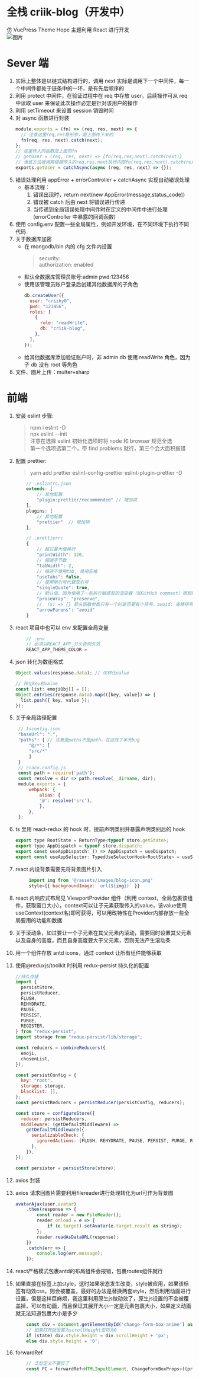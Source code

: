 # 全栈 criik-blog（开发中）

仿 VuePress Theme Hope 主题利用 React 进行开发
<br>
![图片](./front-end/src/assets/images/show.png)

# Sever 端

1. 实际上整体是以链式结构进行的，调用 next 实际是调用下一个中间件，每一个中间件都处于链条中的一环，是有先后顺序的
2. 利用 protect 中间件，在验证过程中在 req 中存放 user，后续操作可从 req 中读取 user 来保证此次操作必定是针对该用户的操作
3. 利用 setTimeout 来设置 session 销毁时间
4. 对 async 函数进行封装
   ```js
   module.exports = (fn) => (req, res, next) => {
     // 注意这里req,res是形参，是上面传下来的
     fn(req, res, next).catch(next);
   };
   // 这里传入的函数是上面的fn
   // getUser = (req, res, next) => {fn(req,res,next).catch(next)}
   // 当该方法被调用根据传入的req,res,next执行内部fn(req,res,next).catch(next)
   exports.getUser = catchAsync(async (req, res, next) => {});
   ```
5. 错误处理利用 appError + errorController + catchAsync 实现自动错误处理
   - 基本流程：
     1. 错误出现时，return next(new AppError(message,status_code))
     2. 错误被 catch 后由 next 将错误进行传递
     3. 当传递到全局错误处理中间件时在定义的中间件中进行处理(errorController 中暴露的回调函数)
6. 使用 config.env 配置一些全局属性，例如开发环境，在不同环境下执行不同代码
7. 关于数据库加密
   - 在 mongodb/bin 内的 cfg 文件内设置
     > security:<br>
     > authorization: enabled
   - 默认全数据库管理员账号:admin pwd:123456
   - 使用该管理员账户登录后创建其他数据库的子角色
     ```js
     db.createUser({
       user: "criiky0",
       pwd: "123456",
       roles: [
         {
           role: "readWrite",
           db: "criik-blog",
         },
       ],
     });
     ```
   - 给其他数据库添加验证账户时，非 admin db 使用 readWrite 角色，因为子 db 没有 root 等角色
8. 文件、图片上传：multer+sharp

# 前端

1. 安装 eslint 步骤:
   > npm i eslint -D <br/>
   > npx eslint --init <br/>
   > 注意在选择 eslint 初始化选项时将 node 和 browser 规范全选 <br/>
   > 第一个选项选第二个，带 find problems 就行，第三个会大面积报错
2. 配置 prettier:

   > yarn add prettier eslint-config-prettier eslint-plugin-prettier -D <br/>

   ```js
       // .eslintrc.json
       extends: [
           // 其他配置
           "plugin:prettier/recommended" // 增加项
       ],
       plugins: [
           // 其他配置
           "prettier"  // 增加项
       ],

       // .prettierrc
       {
           // 超过最大值换行
           "printWidth": 120,
           // 缩进字节数
           "tabWidth": 2,
           // 缩进不使用tab, 使用空格
           "useTabs": false,
           // 使用单引号代替双引号
           "singleQuote": true,
           // 默认值。因为使用了一些折行敏感型的渲染器（如GitHub comment）而按照markdown文本样式进行折行
           "proseWrap": "preserve",
           //  (x) => {} 箭头函数参数只有一个时是否要有小括号。avoid: 省略括号
           "arrowParens": "avoid"
       }
   ```

3. react 项目中也可以 env 来配置全局变量
   ```js
       // .env
       // 必须以REACT_APP_开头否则失效
       REACT_APP_THEME_COLOR =
   ```
4. json 转化为数组格式

   ```js
   Object.values(response.data); // 仅转化value

   // 转化key和value
   const list: emojiObj[] = [];
   Object.entries(response.data).map(([key, value]) => {
     list.push({ key, value });
   });
   ```

5. 关于全局路径配置
   ```js
    // tsconfig.json
    "baseUrl": ".",
    "paths": { // 注意是paths不是path，在这找了半天bug
        "@/*": [
        "src/*"
        ]
    }
    // craco.config.js
    const path = require('path');
    const resolve = dir => path.resolve(__dirname, dir);
    module.exports = {
        webpack: {
            alias: {
            '@': resolve('src'),
            },
        },
    };
   ```
6. ts 里用 react-redux 的 hook 时，提前声明类别并暴露声明类别后的 hook
   ```js
   export type RootState = ReturnType<typeof store.getState>;
   export type AppDispatch = typeof store.dispatch;
   export const useAppDispatch: () => AppDispatch = useDispatch;
   export const useAppSelector: TypedUseSelectorHook<RootState> = useSelector;
   ```
7. react 内设背景需要先将背景图片引入
   ```js
        import img from '@/assets/images/blog-icon.png'
        style={{ backgroundImage: `url(${img})` }}
   ```
8. react 内响应式布局见 ViewportProvider 组件（利用 context，全局包裹该组件，获取窗口大小），context可以让子元素获取传入的value，该value使用useContext(context名)即可获得，可以用改特性在Provider内部存放一些全局要用的功能和数据
9. 关于滚动条，如过要让一个子元素在其父元素内滚动，需要同时设置其父元素以及自身的高度，而且自身高度要大于父元素，否则无法产生滚动条
10. 用一个组件存放 antd icons，通过 context 让所有组件能够获取
11. 使用@reduxjs/toolkit 时利用 redux-persist 持久化的配置

    ```js
    //持久存储
    import {
      persistStore,
      persistReducer,
      FLUSH,
      REHYDRATE,
      PAUSE,
      PERSIST,
      PURGE,
      REGISTER,
    } from "redux-persist";
    import storage from "redux-persist/lib/storage";

    const reducers = combineReducers({
      emoji,
      chosenList,
    });

    const persistConfig = {
      key: "root",
      storage: storage,
      blacklist: [],
    };
    const persistReducers = persistReducer(persistConfig, reducers);

    const store = configureStore({
      reducer: persistReducers,
      middleware: (getDefaultMiddleware) =>
        getDefaultMiddleware({
          serializableCheck: {
            ignoredActions: [FLUSH, REHYDRATE, PAUSE, PERSIST, PURGE, REGISTER],
          },
        }),
    });

    const persistor = persistStore(store);
    ```

12. axios 封装
13. axios 请求回图片需要利用filereader进行处理转化为url可作为背景图
    ```js
    avatarAjax(user.avatar)
        .then(response => {
            const reader = new FileReader();
            reader.onload = e => {
                if (e.target) setAvatar(e.target.result as string);
            };
            reader.readAsDataURL(response);
        })
        .catch(err => {
            console.log(err.message);
        });
    ```
14. react严格模式包裹antd的布局组件会报错，包裹routes组件就行
15. 如果直接在标签上加style，这时如果状态发生改变，style被应用，如果该标签有动效css，则会被覆盖，最好的办法是替换两套style，然后利用动画进行设置，但是这样巨麻烦，我这里利用原生js做动效了，原生js设置的不会被覆盖掉，可以有动画，而且保证其展开大小一定是元素包裹大小，如果定义动画就无法知道包裹大小是多少
    ```js
        const div = document.getElementById('change-form-box-anime') as HTMLElement;
        // 如果打开就设置为scrollHeight否则为0
        if (state) div.style.height = div.scrollHeight + 'px';
        else div.style.height = '0';
    ```
16. forwardRef
    ```js
        // 泛型定义不要反了
        const FC = forwardRef<HTMLInputElement, ChangeFormBoxProps>((props,ref)=>{})
    ```